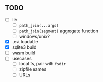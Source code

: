## TODO

- [ ] lib
  - [ ] `path_join(...args)`
  - [ ] `path_join(segment)` aggregate function
  - [ ] windows/unix?
- [x] test loadable
- [x] sqlite3 build
- [ ] wasm build
- [ ] usecases
  - [ ] local fs, pair with `fsdir`
  - [ ] zipfile names
  - [ ] URLs
